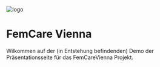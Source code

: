 ![logo](/OpenAtlasDiscovery_logo.jpg)

# FemCare Vienna

Wilkommen auf der (in Entstehung befindenden) Demo der Präsentationsseite für das FemCareVienna Projekt.
